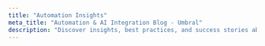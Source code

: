 ```yaml
---
title: "Automation Insights"
meta_title: "Automation & AI Integration Blog - Umbral"
description: "Discover insights, best practices, and success stories about business automation, AI integration, and digital transformation."
---
```

